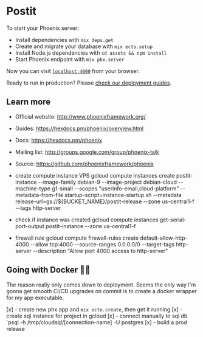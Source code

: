 # Postit

To start your Phoenix server:

- Install dependencies with `mix deps.get`
- Create and migrate your database with `mix ecto.setup`
- Install Node.js dependencies with `cd assets && npm install`
- Start Phoenix endpoint with `mix phx.server`

Now you can visit [`localhost:4000`](http://localhost:4000) from your browser.

Ready to run in production? Please [check our deployment guides](https://hexdocs.pm/phoenix/deployment.html).

## Learn more

- Official website: http://www.phoenixframework.org/
- Guides: https://hexdocs.pm/phoenix/overview.html
- Docs: https://hexdocs.pm/phoenix
- Mailing list: http://groups.google.com/group/phoenix-talk
- Source: https://github.com/phoenixframework/phoenix

- create compute instance VPS
  gcloud compute instances create postit-instance --image-family debian-9 --image-project debian-cloud --machine-type g1-small --scopes "userinfo-email,cloud-platform" --metadata-from-file startup-script=instance-startup.sh --metadata release-url=gs://\${BUCKET_NAME}/postit-release --zone us-central1-f --tags http-server

- check if instance was created
  gcloud compute instances get-serial-port-output postit-instance --zone us-central1-f

- firewall rule
  gcloud compute firewall-rules create default-allow-http-4000 --allow tcp:4000 --source-ranges 0.0.0.0/0 --target-tags http-server --description "Allow port 4000 access to http-server"

## Going with Docker 🤷‍♀️

The reason really only comes down to deployment. Seems the only way I'm gonna get smooth CI/CD upgrades on commit is to create a docker wrapper for my app executable.

[x] - create new phx app and `mix ecto.create`, then get it running
[x] - create sql instance for project in gcloud
[x] - connect manually to sql db `psql -h /tmp/cloudsql/[connection-name] -U postgres
[x] - build a prod release
